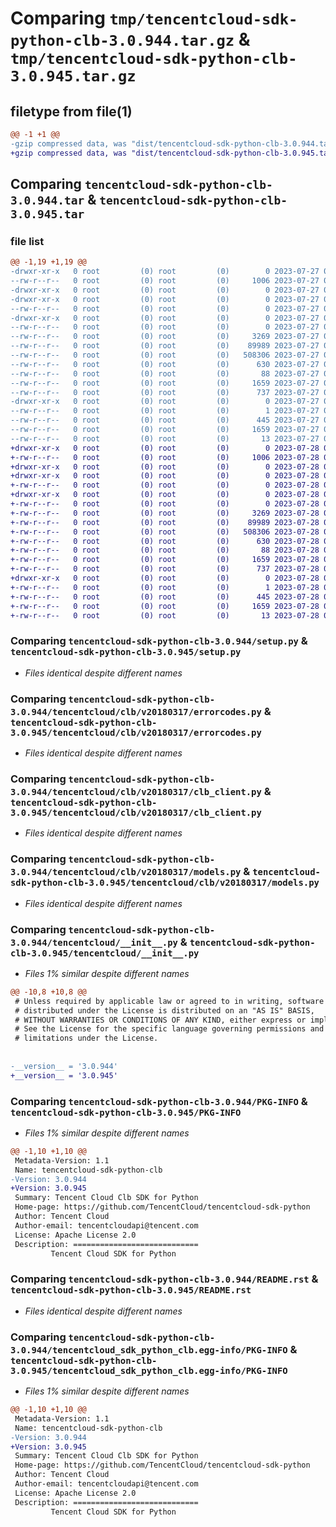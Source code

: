 # Comparing `tmp/tencentcloud-sdk-python-clb-3.0.944.tar.gz` & `tmp/tencentcloud-sdk-python-clb-3.0.945.tar.gz`

## filetype from file(1)

```diff
@@ -1 +1 @@
-gzip compressed data, was "dist/tencentcloud-sdk-python-clb-3.0.944.tar", last modified: Thu Jul 27 02:12:07 2023, max compression
+gzip compressed data, was "dist/tencentcloud-sdk-python-clb-3.0.945.tar", last modified: Fri Jul 28 00:24:28 2023, max compression
```

## Comparing `tencentcloud-sdk-python-clb-3.0.944.tar` & `tencentcloud-sdk-python-clb-3.0.945.tar`

### file list

```diff
@@ -1,19 +1,19 @@
-drwxr-xr-x   0 root         (0) root         (0)        0 2023-07-27 02:12:07.000000 tencentcloud-sdk-python-clb-3.0.944/
--rw-r--r--   0 root         (0) root         (0)     1006 2023-07-27 02:12:06.000000 tencentcloud-sdk-python-clb-3.0.944/setup.py
-drwxr-xr-x   0 root         (0) root         (0)        0 2023-07-27 02:12:07.000000 tencentcloud-sdk-python-clb-3.0.944/tencentcloud/
-drwxr-xr-x   0 root         (0) root         (0)        0 2023-07-27 02:12:07.000000 tencentcloud-sdk-python-clb-3.0.944/tencentcloud/clb/
--rw-r--r--   0 root         (0) root         (0)        0 2023-07-27 02:12:06.000000 tencentcloud-sdk-python-clb-3.0.944/tencentcloud/clb/__init__.py
-drwxr-xr-x   0 root         (0) root         (0)        0 2023-07-27 02:12:07.000000 tencentcloud-sdk-python-clb-3.0.944/tencentcloud/clb/v20180317/
--rw-r--r--   0 root         (0) root         (0)        0 2023-07-27 02:12:06.000000 tencentcloud-sdk-python-clb-3.0.944/tencentcloud/clb/v20180317/__init__.py
--rw-r--r--   0 root         (0) root         (0)     3269 2023-07-27 02:12:06.000000 tencentcloud-sdk-python-clb-3.0.944/tencentcloud/clb/v20180317/errorcodes.py
--rw-r--r--   0 root         (0) root         (0)    89989 2023-07-27 02:12:06.000000 tencentcloud-sdk-python-clb-3.0.944/tencentcloud/clb/v20180317/clb_client.py
--rw-r--r--   0 root         (0) root         (0)   508306 2023-07-27 02:12:06.000000 tencentcloud-sdk-python-clb-3.0.944/tencentcloud/clb/v20180317/models.py
--rw-r--r--   0 root         (0) root         (0)      630 2023-07-27 02:12:06.000000 tencentcloud-sdk-python-clb-3.0.944/tencentcloud/__init__.py
--rw-r--r--   0 root         (0) root         (0)       88 2023-07-27 02:12:07.000000 tencentcloud-sdk-python-clb-3.0.944/setup.cfg
--rw-r--r--   0 root         (0) root         (0)     1659 2023-07-27 02:12:07.000000 tencentcloud-sdk-python-clb-3.0.944/PKG-INFO
--rw-r--r--   0 root         (0) root         (0)      737 2023-07-27 02:12:06.000000 tencentcloud-sdk-python-clb-3.0.944/README.rst
-drwxr-xr-x   0 root         (0) root         (0)        0 2023-07-27 02:12:07.000000 tencentcloud-sdk-python-clb-3.0.944/tencentcloud_sdk_python_clb.egg-info/
--rw-r--r--   0 root         (0) root         (0)        1 2023-07-27 02:12:07.000000 tencentcloud-sdk-python-clb-3.0.944/tencentcloud_sdk_python_clb.egg-info/dependency_links.txt
--rw-r--r--   0 root         (0) root         (0)      445 2023-07-27 02:12:07.000000 tencentcloud-sdk-python-clb-3.0.944/tencentcloud_sdk_python_clb.egg-info/SOURCES.txt
--rw-r--r--   0 root         (0) root         (0)     1659 2023-07-27 02:12:07.000000 tencentcloud-sdk-python-clb-3.0.944/tencentcloud_sdk_python_clb.egg-info/PKG-INFO
--rw-r--r--   0 root         (0) root         (0)       13 2023-07-27 02:12:07.000000 tencentcloud-sdk-python-clb-3.0.944/tencentcloud_sdk_python_clb.egg-info/top_level.txt
+drwxr-xr-x   0 root         (0) root         (0)        0 2023-07-28 00:24:28.000000 tencentcloud-sdk-python-clb-3.0.945/
+-rw-r--r--   0 root         (0) root         (0)     1006 2023-07-28 00:24:28.000000 tencentcloud-sdk-python-clb-3.0.945/setup.py
+drwxr-xr-x   0 root         (0) root         (0)        0 2023-07-28 00:24:28.000000 tencentcloud-sdk-python-clb-3.0.945/tencentcloud/
+drwxr-xr-x   0 root         (0) root         (0)        0 2023-07-28 00:24:28.000000 tencentcloud-sdk-python-clb-3.0.945/tencentcloud/clb/
+-rw-r--r--   0 root         (0) root         (0)        0 2023-07-28 00:24:28.000000 tencentcloud-sdk-python-clb-3.0.945/tencentcloud/clb/__init__.py
+drwxr-xr-x   0 root         (0) root         (0)        0 2023-07-28 00:24:28.000000 tencentcloud-sdk-python-clb-3.0.945/tencentcloud/clb/v20180317/
+-rw-r--r--   0 root         (0) root         (0)        0 2023-07-28 00:24:28.000000 tencentcloud-sdk-python-clb-3.0.945/tencentcloud/clb/v20180317/__init__.py
+-rw-r--r--   0 root         (0) root         (0)     3269 2023-07-28 00:24:28.000000 tencentcloud-sdk-python-clb-3.0.945/tencentcloud/clb/v20180317/errorcodes.py
+-rw-r--r--   0 root         (0) root         (0)    89989 2023-07-28 00:24:28.000000 tencentcloud-sdk-python-clb-3.0.945/tencentcloud/clb/v20180317/clb_client.py
+-rw-r--r--   0 root         (0) root         (0)   508306 2023-07-28 00:24:28.000000 tencentcloud-sdk-python-clb-3.0.945/tencentcloud/clb/v20180317/models.py
+-rw-r--r--   0 root         (0) root         (0)      630 2023-07-28 00:24:28.000000 tencentcloud-sdk-python-clb-3.0.945/tencentcloud/__init__.py
+-rw-r--r--   0 root         (0) root         (0)       88 2023-07-28 00:24:28.000000 tencentcloud-sdk-python-clb-3.0.945/setup.cfg
+-rw-r--r--   0 root         (0) root         (0)     1659 2023-07-28 00:24:28.000000 tencentcloud-sdk-python-clb-3.0.945/PKG-INFO
+-rw-r--r--   0 root         (0) root         (0)      737 2023-07-28 00:24:28.000000 tencentcloud-sdk-python-clb-3.0.945/README.rst
+drwxr-xr-x   0 root         (0) root         (0)        0 2023-07-28 00:24:28.000000 tencentcloud-sdk-python-clb-3.0.945/tencentcloud_sdk_python_clb.egg-info/
+-rw-r--r--   0 root         (0) root         (0)        1 2023-07-28 00:24:28.000000 tencentcloud-sdk-python-clb-3.0.945/tencentcloud_sdk_python_clb.egg-info/dependency_links.txt
+-rw-r--r--   0 root         (0) root         (0)      445 2023-07-28 00:24:28.000000 tencentcloud-sdk-python-clb-3.0.945/tencentcloud_sdk_python_clb.egg-info/SOURCES.txt
+-rw-r--r--   0 root         (0) root         (0)     1659 2023-07-28 00:24:28.000000 tencentcloud-sdk-python-clb-3.0.945/tencentcloud_sdk_python_clb.egg-info/PKG-INFO
+-rw-r--r--   0 root         (0) root         (0)       13 2023-07-28 00:24:28.000000 tencentcloud-sdk-python-clb-3.0.945/tencentcloud_sdk_python_clb.egg-info/top_level.txt
```

### Comparing `tencentcloud-sdk-python-clb-3.0.944/setup.py` & `tencentcloud-sdk-python-clb-3.0.945/setup.py`

 * *Files identical despite different names*

### Comparing `tencentcloud-sdk-python-clb-3.0.944/tencentcloud/clb/v20180317/errorcodes.py` & `tencentcloud-sdk-python-clb-3.0.945/tencentcloud/clb/v20180317/errorcodes.py`

 * *Files identical despite different names*

### Comparing `tencentcloud-sdk-python-clb-3.0.944/tencentcloud/clb/v20180317/clb_client.py` & `tencentcloud-sdk-python-clb-3.0.945/tencentcloud/clb/v20180317/clb_client.py`

 * *Files identical despite different names*

### Comparing `tencentcloud-sdk-python-clb-3.0.944/tencentcloud/clb/v20180317/models.py` & `tencentcloud-sdk-python-clb-3.0.945/tencentcloud/clb/v20180317/models.py`

 * *Files identical despite different names*

### Comparing `tencentcloud-sdk-python-clb-3.0.944/tencentcloud/__init__.py` & `tencentcloud-sdk-python-clb-3.0.945/tencentcloud/__init__.py`

 * *Files 1% similar despite different names*

```diff
@@ -10,8 +10,8 @@
 # Unless required by applicable law or agreed to in writing, software
 # distributed under the License is distributed on an "AS IS" BASIS,
 # WITHOUT WARRANTIES OR CONDITIONS OF ANY KIND, either express or implied.
 # See the License for the specific language governing permissions and
 # limitations under the License.
 
 
-__version__ = '3.0.944'
+__version__ = '3.0.945'
```

### Comparing `tencentcloud-sdk-python-clb-3.0.944/PKG-INFO` & `tencentcloud-sdk-python-clb-3.0.945/PKG-INFO`

 * *Files 1% similar despite different names*

```diff
@@ -1,10 +1,10 @@
 Metadata-Version: 1.1
 Name: tencentcloud-sdk-python-clb
-Version: 3.0.944
+Version: 3.0.945
 Summary: Tencent Cloud Clb SDK for Python
 Home-page: https://github.com/TencentCloud/tencentcloud-sdk-python
 Author: Tencent Cloud
 Author-email: tencentcloudapi@tencent.com
 License: Apache License 2.0
 Description: ============================
         Tencent Cloud SDK for Python
```

### Comparing `tencentcloud-sdk-python-clb-3.0.944/README.rst` & `tencentcloud-sdk-python-clb-3.0.945/README.rst`

 * *Files identical despite different names*

### Comparing `tencentcloud-sdk-python-clb-3.0.944/tencentcloud_sdk_python_clb.egg-info/PKG-INFO` & `tencentcloud-sdk-python-clb-3.0.945/tencentcloud_sdk_python_clb.egg-info/PKG-INFO`

 * *Files 1% similar despite different names*

```diff
@@ -1,10 +1,10 @@
 Metadata-Version: 1.1
 Name: tencentcloud-sdk-python-clb
-Version: 3.0.944
+Version: 3.0.945
 Summary: Tencent Cloud Clb SDK for Python
 Home-page: https://github.com/TencentCloud/tencentcloud-sdk-python
 Author: Tencent Cloud
 Author-email: tencentcloudapi@tencent.com
 License: Apache License 2.0
 Description: ============================
         Tencent Cloud SDK for Python
```

